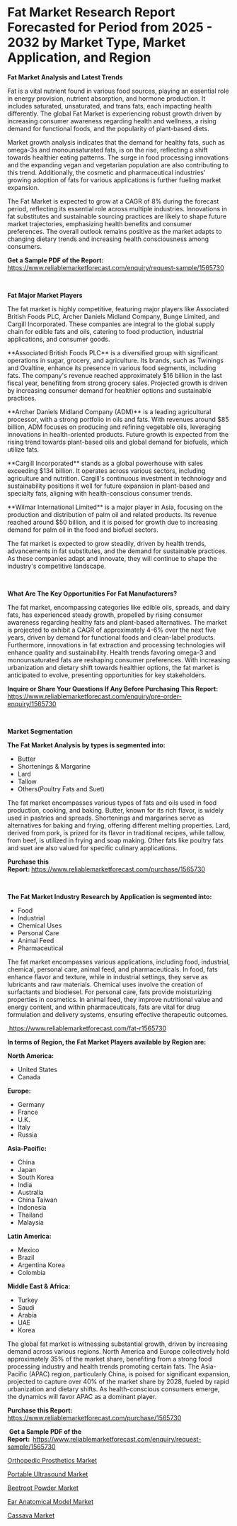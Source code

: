 <p><h1>Fat Market Research Report Forecasted for Period from 2025 -  2032 by Market Type, Market Application, and Region</h1></p><p><strong>Fat Market Analysis and Latest Trends</strong></p>
<p><p>Fat is a vital nutrient found in various food sources, playing an essential role in energy provision, nutrient absorption, and hormone production. It includes saturated, unsaturated, and trans fats, each impacting health differently. The global Fat Market is experiencing robust growth driven by increasing consumer awareness regarding health and wellness, a rising demand for functional foods, and the popularity of plant-based diets.</p><p>Market growth analysis indicates that the demand for healthy fats, such as omega-3s and monounsaturated fats, is on the rise, reflecting a shift towards healthier eating patterns. The surge in food processing innovations and the expanding vegan and vegetarian population are also contributing to this trend. Additionally, the cosmetic and pharmaceutical industries' growing adoption of fats for various applications is further fueling market expansion.</p><p>The Fat Market is expected to grow at a CAGR of 8% during the forecast period, reflecting its essential role across multiple industries. Innovations in fat substitutes and sustainable sourcing practices are likely to shape future market trajectories, emphasizing health benefits and consumer preferences. The overall outlook remains positive as the market adapts to changing dietary trends and increasing health consciousness among consumers.</p></p>
<p><strong>Get a Sample PDF of the Report:&nbsp;</strong> <a href="https://www.reliablemarketforecast.com/enquiry/request-sample/1565730?utm_campaign=1875&utm_medium=2&utm_source=Github&utm_content=ia&utm_term=07042025&utm_id=fat">https://www.reliablemarketforecast.com/enquiry/request-sample/1565730</a></p>
<p>&nbsp;</p>
<p><strong>Fat Major Market Players</strong></p>
<p><p>The fat market is highly competitive, featuring major players like Associated British Foods PLC, Archer Daniels Midland Company, Bunge Limited, and Cargill Incorporated. These companies are integral to the global supply chain for edible fats and oils, catering to food production, industrial applications, and consumer goods.</p><p>**Associated British Foods PLC** is a diversified group with significant operations in sugar, grocery, and agriculture. Its brands, such as Twinings and Ovaltine, enhance its presence in various food segments, including fats. The company's revenue reached approximately $16 billion in the last fiscal year, benefiting from strong grocery sales. Projected growth is driven by increasing consumer demand for healthier options and sustainable practices.</p><p>**Archer Daniels Midland Company (ADM)** is a leading agricultural processor, with a strong portfolio in oils and fats. With revenues around $85 billion, ADM focuses on producing and refining vegetable oils, leveraging innovations in health-oriented products. Future growth is expected from the rising trend towards plant-based oils and global demand for biofuels, which utilize fats.</p><p>**Cargill Incorporated** stands as a global powerhouse with sales exceeding $134 billion. It operates across various sectors, including agriculture and nutrition. Cargill's continuous investment in technology and sustainability positions it well for future expansion in plant-based and specialty fats, aligning with health-conscious consumer trends.</p><p>**Wilmar International Limited** is a major player in Asia, focusing on the production and distribution of palm oil and related products. Its revenue reached around $50 billion, and it is poised for growth due to increasing demand for palm oil in the food and biofuel sectors.</p><p>The fat market is expected to grow steadily, driven by health trends, advancements in fat substitutes, and the demand for sustainable practices. As these companies adapt and innovate, they will continue to shape the industry's competitive landscape.</p></p>
<p>&nbsp;</p>
<p><strong>What Are The Key Opportunities For Fat Manufacturers?</strong></p>
<p><p>The fat market, encompassing categories like edible oils, spreads, and dairy fats, has experienced steady growth, propelled by rising consumer awareness regarding healthy fats and plant-based alternatives. The market is projected to exhibit a CAGR of approximately 4-6% over the next five years, driven by demand for functional foods and clean-label products. Furthermore, innovations in fat extraction and processing technologies will enhance quality and sustainability. Health trends favoring omega-3 and monounsaturated fats are reshaping consumer preferences. With increasing urbanization and dietary shift towards healthier options, the fat market is anticipated to evolve, presenting opportunities for key stakeholders.</p></p>
<p><strong>Inquire or Share Your Questions If Any Before Purchasing This Report:</strong> <a href="https://www.reliablemarketforecast.com/enquiry/pre-order-enquiry/1565730?utm_campaign=1875&utm_medium=2&utm_source=Github&utm_content=ia&utm_term=07042025&utm_id=fat">https://www.reliablemarketforecast.com/enquiry/pre-order-enquiry/1565730</a></p>
<p>&nbsp;</p>
<p><strong>Market Segmentation</strong></p>
<p><strong>The Fat Market Analysis by types is segmented into:</strong></p>
<p><ul><li>Butter</li><li>Shortenings & Margarine</li><li>Lard</li><li>Tallow</li><li>Others(Poultry Fats and Suet)</li></ul></p>
<p><p>The fat market encompasses various types of fats and oils used in food production, cooking, and baking. Butter, known for its rich flavor, is widely used in pastries and spreads. Shortenings and margarines serve as alternatives for baking and frying, offering different melting properties. Lard, derived from pork, is prized for its flavor in traditional recipes, while tallow, from beef, is utilized in frying and soap making. Other fats like poultry fats and suet are also valued for specific culinary applications.</p></p>
<p><strong>Purchase this Report:&nbsp;</strong><a href="https://www.reliablemarketforecast.com/purchase/1565730?utm_campaign=1875&utm_medium=2&utm_source=Github&utm_content=ia&utm_term=07042025&utm_id=fat">https://www.reliablemarketforecast.com/purchase/1565730</a></p>
<p>&nbsp;</p>
<p><strong>The Fat Market Industry Research by Application is segmented into:</strong></p>
<p><ul><li>Food</li><li>Industrial</li><li>Chemical Uses</li><li>Personal Care</li><li>Animal Feed</li><li>Pharmaceutical</li></ul></p>
<p><p>The fat market encompasses various applications, including food, industrial, chemical, personal care, animal feed, and pharmaceuticals. In food, fats enhance flavor and texture, while in industrial settings, they serve as lubricants and raw materials. Chemical uses involve the creation of surfactants and biodiesel. For personal care, fats provide moisturizing properties in cosmetics. In animal feed, they improve nutritional value and energy content, and within pharmaceuticals, fats are vital for drug formulation and delivery systems, ensuring effective therapeutic outcomes.</p></p>
<p><a href="https://www.reliablemarketforecast.com/fat-r1565730?utm_campaign=1875&utm_medium=2&utm_source=Github&utm_content=ia&utm_term=07042025&utm_id=fat">&nbsp;https://www.reliablemarketforecast.com/fat-r1565730</a></p>
<p><strong>In terms of Region, the Fat Market Players available by Region are:</strong></p>
<p>
    <p> <strong> North America: </strong>
        <ul>
            <li>United States</li>
            <li>Canada</li>
        </ul>
        </p> 
    <p> <strong> Europe: </strong>
        <ul>
            <li>Germany</li>
            <li>France</li>
            <li>U.K.</li>
            <li>Italy</li>
            <li>Russia</li>
        </ul>
        </p> 
    <p> <strong> Asia-Pacific: </strong>
        <ul>
            <li>China</li>
            <li>Japan</li>
            <li>South Korea</li>
            <li>India</li>
            <li>Australia</li>
            <li>China Taiwan</li>
            <li>Indonesia</li>
            <li>Thailand</li>
            <li>Malaysia</li>
        </ul>
        </p> 
    <p> <strong> Latin America: </strong>
        <ul>
            <li>Mexico</li>
            <li>Brazil</li>
            <li>Argentina Korea</li>
            <li>Colombia</li>
        </ul>
        </p> 
    <p> <strong> Middle East & Africa: </strong>
        <ul>
            <li>Turkey</li>
            <li>Saudi</li>
            <li>Arabia</li>
            <li>UAE</li>
            <li>Korea</li>
        </ul>
    </p>
    </p>
<p><p>The global fat market is witnessing substantial growth, driven by increasing demand across various regions. North America and Europe collectively hold approximately 35% of the market share, benefiting from a strong food processing industry and health trends promoting certain fats. The Asia-Pacific (APAC) region, particularly China, is poised for significant expansion, projected to capture over 40% of the market share by 2028, fueled by rapid urbanization and dietary shifts. As health-conscious consumers emerge, the dynamics will favor APAC as a dominant player.</p></p>
<p><strong>Purchase this Report: </strong><a href="https://www.reliablemarketforecast.com/purchase/1565730?utm_campaign=1875&utm_medium=2&utm_source=Github&utm_content=ia&utm_term=07042025&utm_id=fat">https://www.reliablemarketforecast.com/purchase/1565730</a></p>
<p>&nbsp;<strong>Get a Sample PDF of the Report:&nbsp;&nbsp;</strong><a href="https://www.reliablemarketforecast.com/enquiry/request-sample/1565730?utm_campaign=1875&utm_medium=2&utm_source=Github&utm_content=ia&utm_term=07042025&utm_id=fat">https://www.reliablemarketforecast.com/enquiry/request-sample/1565730</a></p>
<p><strong></strong></p>
<p><p><a href="https://www.linkedin.com/pulse/booming-orthopedic-prosthetics-market-sector-analysis-growth-grote?utm_campaign=1875&utm_medium=2&utm_source=Github&utm_content=ia&utm_term=07042025&utm_id=fat">Orthopedic Prosthetics Market</a></p><p><a href="https://www.linkedin.com/pulse/forecasting-portable-ultrasound-market-2025-2032-report-ybjwc?utm_campaign=1875&utm_medium=2&utm_source=Github&utm_content=ia&utm_term=07042025&utm_id=fat">Portable Ultrasound Market</a></p><p><a href="https://github.com/sivyerloucks/Market-Research-Report-List-1/blob/main/beetroot-powder-market.md?utm_campaign=1875&utm_medium=2&utm_source=Github&utm_content=ia&utm_term=07042025&utm_id=fat">Beetroot Powder Market</a></p><p><a href="https://www.linkedin.com/pulse/comprehensive-ear-anatomical-model-market-report-regional-gznbe?utm_campaign=1875&utm_medium=2&utm_source=Github&utm_content=ia&utm_term=07042025&utm_id=fat">Ear Anatomical Model Market</a></p><p><a href="https://github.com/rwanjamiul/Market-Research-Report-List-1/blob/main/cassava-market.md?utm_campaign=1875&utm_medium=2&utm_source=Github&utm_content=ia&utm_term=07042025&utm_id=fat">Cassava Market</a></p></p>